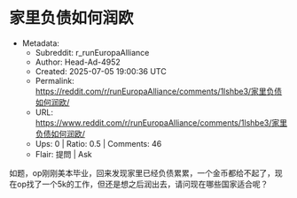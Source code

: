 # 家里负债如何润欧

- Metadata:
  - Subreddit: r_runEuropaAlliance
  - Author: Head-Ad-4952
  - Created: 2025-07-05 19:00:36 UTC
  - Permalink: https://reddit.com/r/runEuropaAlliance/comments/1lshbe3/家里负债如何润欧/
  - URL: https://www.reddit.com/r/runEuropaAlliance/comments/1lshbe3/家里负债如何润欧/
  - Ups: 0 | Ratio: 0.5 | Comments: 46
  - Flair: 提問 | Ask


如题，op刚刚美本毕业，回来发现家里已经负债累累，一个金币都给不起了，现在op找了一个5k的工作，但还是想之后润出去，请问现在哪些国家适合呢？


